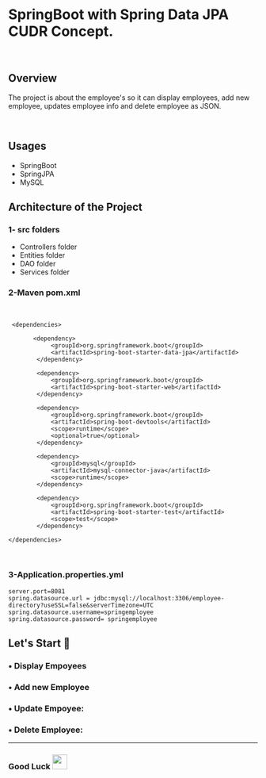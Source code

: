 # SpringBoot with Spring Data JPA CUDR Concept.

<br>

## Overview
 The project is about the employee's so it can display employees, add new employee, updates employee info and delete employee as JSON.
 
<br>

## Usages
-  SpringBoot
-  SpringJPA
-  MySQL
  
## Architecture of the Project

 ### 1- src folders
   - Controllers folder
   - Entities folder
   - DAO folder
   - Services folder

 ### 2-Maven pom.xml
<br>

```
 <dependencies>

       <dependency>
            <groupId>org.springframework.boot</groupId>
            <artifactId>spring-boot-starter-data-jpa</artifactId>
        </dependency>

        <dependency>
            <groupId>org.springframework.boot</groupId>
            <artifactId>spring-boot-starter-web</artifactId>
        </dependency>

        <dependency>
            <groupId>org.springframework.boot</groupId>
            <artifactId>spring-boot-devtools</artifactId>
            <scope>runtime</scope>
            <optional>true</optional>
        </dependency>

        <dependency>
            <groupId>mysql</groupId>
            <artifactId>mysql-connector-java</artifactId>
            <scope>runtime</scope>
        </dependency>

        <dependency>
            <groupId>org.springframework.boot</groupId>
            <artifactId>spring-boot-starter-test</artifactId>
            <scope>test</scope>
        </dependency>

</dependencies>
 ```
<br>

### 3-Application.properties.yml

```
server.port=8081
spring.datasource.url = jdbc:mysql://localhost:3306/employee-directory?useSSL=false&serverTimezone=UTC
spring.datasource.username=springemployee
spring.datasource.password= springemployee

 ```

## Let's Start :mechanical_arm:
### • Display Empoyees
### • Add new Employee
### • Update Empoyee:
### • Delete Employee:

---

### Good Luck <img src="https://media.giphy.com/media/hvRJCLFzcasrR4ia7z/giphy.gif" width="30px"> 

